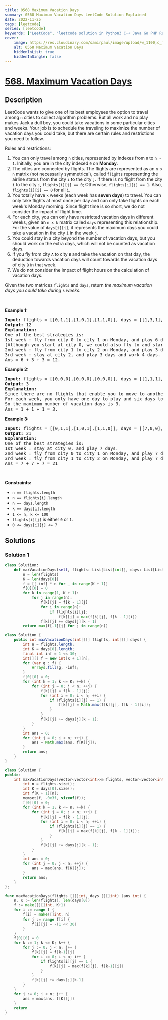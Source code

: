 ```yaml
---
title: 0568 Maximum Vacation Days
summary: 0568 Maximum Vacation Days LeetCode Solution Explained
date: 2022-11-25
tags: [leetcode]
series: [leetcode]
keywords: ["LeetCode", "leetcode solution in Python3 C++ Java Go PHP Ruby Swift TypeScript Rust C# JavaScript C", "0568 Maximum Vacation Days LeetCode Solution Explained in all languages"]
cover:
    image: https://res.cloudinary.com/samirpaul/image/upload/w_1100,c_fit,co_rgb:FFFFFF,l_text:Arial_75_bold:0568 Maximum Vacation Days - Solution Explained/problem-solving.webp
    alt: 0568 Maximum Vacation Days
    hiddenInList: true
    hiddenInSingle: false
---
```



# [568. Maximum Vacation Days](https://leetcode.com/problems/maximum-vacation-days)


## Description

<p>LeetCode wants to give one of its best employees the option to travel among <code>n</code> cities to collect algorithm problems. But all work and no play makes Jack a dull boy, you could take vacations in some particular cities and weeks. Your job is to schedule the traveling to maximize the number of vacation days you could take, but there are certain rules and restrictions you need to follow.</p>

<p>Rules and restrictions:</p>

<ol>
	<li>You can only travel among <code>n</code> cities, represented by indexes from <code>0</code> to <code>n - 1</code>. Initially, you are in the city indexed <code>0</code> on <strong>Monday</strong>.</li>
	<li>The cities are connected by flights. The flights are represented as an <code>n x n</code> matrix (not necessarily symmetrical), called <code>flights</code> representing the airline status from the city <code>i</code> to the city <code>j</code>. If there is no flight from the city <code>i</code> to the city <code>j</code>, <code>flights[i][j] == 0</code>; Otherwise, <code>flights[i][j] == 1</code>. Also, <code>flights[i][i] == 0</code> for all <code>i</code>.</li>
	<li>You totally have <code>k</code> weeks (each week has <strong>seven days</strong>) to travel. You can only take flights at most once per day and can only take flights on each week&#39;s Monday morning. Since flight time is so short, we do not consider the impact of flight time.</li>
	<li>For each city, you can only have restricted vacation days in different weeks, given an <code>n x k</code> matrix called <code>days</code> representing this relationship. For the value of <code>days[i][j]</code>, it represents the maximum days you could take a vacation in the city <code>i</code> in the week <code>j</code>.</li>
	<li>You could stay in a city beyond the number of vacation days, but you should work on the extra days, which will not be counted as vacation days.</li>
	<li>If you fly from city <code>A</code> to city <code>B</code> and take the vacation on that day, the deduction towards vacation days will count towards the vacation days of city <code>B</code> in that week.</li>
	<li>We do not consider the impact of flight hours on the calculation of vacation days.</li>
</ol>

<p>Given the two matrices <code>flights</code> and <code>days</code>, return <em>the maximum vacation days you could take during </em><code>k</code><em> weeks</em>.</p>

<p>&nbsp;</p>
<p><strong class="example">Example 1:</strong></p>

<pre>
<strong>Input:</strong> flights = [[0,1,1],[1,0,1],[1,1,0]], days = [[1,3,1],[6,0,3],[3,3,3]]
<strong>Output:</strong> 12
<strong>Explanation:</strong>
One of the best strategies is:
1st week : fly from city 0 to city 1 on Monday, and play 6 days and work 1 day.
(Although you start at city 0, we could also fly to and start at other cities since it is Monday.)
2nd week : fly from city 1 to city 2 on Monday, and play 3 days and work 4 days.
3rd week : stay at city 2, and play 3 days and work 4 days.
Ans = 6 + 3 + 3 = 12.
</pre>

<p><strong class="example">Example 2:</strong></p>

<pre>
<strong>Input:</strong> flights = [[0,0,0],[0,0,0],[0,0,0]], days = [[1,1,1],[7,7,7],[7,7,7]]
<strong>Output:</strong> 3
<strong>Explanation:</strong>
Since there are no flights that enable you to move to another city, you have to stay at city 0 for the whole 3 weeks. 
For each week, you only have one day to play and six days to work.
So the maximum number of vacation days is 3.
Ans = 1 + 1 + 1 = 3.
</pre>

<p><strong class="example">Example 3:</strong></p>

<pre>
<strong>Input:</strong> flights = [[0,1,1],[1,0,1],[1,1,0]], days = [[7,0,0],[0,7,0],[0,0,7]]
<strong>Output:</strong> 21
<strong>Explanation:</strong>
One of the best strategies is:
1st week : stay at city 0, and play 7 days.
2nd week : fly from city 0 to city 1 on Monday, and play 7 days.
3rd week : fly from city 1 to city 2 on Monday, and play 7 days.
Ans = 7 + 7 + 7 = 21
</pre>

<p>&nbsp;</p>
<p><strong>Constraints:</strong></p>

<ul>
	<li><code>n == flights.length</code></li>
	<li><code>n == flights[i].length</code></li>
	<li><code>n == days.length</code></li>
	<li><code>k == days[i].length</code></li>
	<li><code>1 &lt;= n, k &lt;= 100</code></li>
	<li><code>flights[i][j]</code> is either <code>0</code> or <code>1</code>.</li>
	<li><code>0 &lt;= days[i][j] &lt;= 7</code></li>
</ul>

## Solutions

### Solution 1

<!-- tabs:start -->

```python
class Solution:
    def maxVacationDays(self, flights: List[List[int]], days: List[List[int]]) -> int:
        n = len(flights)
        K = len(days[0])
        f = [[-inf] * n for _ in range(K + 1)]
        f[0][0] = 0
        for k in range(1, K + 1):
            for j in range(n):
                f[k][j] = f[k - 1][j]
                for i in range(n):
                    if flights[i][j]:
                        f[k][j] = max(f[k][j], f[k - 1][i])
                f[k][j] += days[j][k - 1]
        return max(f[-1][j] for j in range(n))
```

```java
class Solution {
    public int maxVacationDays(int[][] flights, int[][] days) {
        int n = flights.length;
        int K = days[0].length;
        final int inf = 1 << 30;
        int[][] f = new int[K + 1][n];
        for (var g : f) {
            Arrays.fill(g, -inf);
        }
        f[0][0] = 0;
        for (int k = 1; k <= K; ++k) {
            for (int j = 0; j < n; ++j) {
                f[k][j] = f[k - 1][j];
                for (int i = 0; i < n; ++i) {
                    if (flights[i][j] == 1) {
                        f[k][j] = Math.max(f[k][j], f[k - 1][i]);
                    }
                }
                f[k][j] += days[j][k - 1];
            }
        }
        int ans = 0;
        for (int j = 0; j < n; ++j) {
            ans = Math.max(ans, f[K][j]);
        }
        return ans;
    }
}
```

```cpp
class Solution {
public:
    int maxVacationDays(vector<vector<int>>& flights, vector<vector<int>>& days) {
        int n = flights.size();
        int K = days[0].size();
        int f[K + 1][n];
        memset(f, -0x3f, sizeof(f));
        f[0][0] = 0;
        for (int k = 1; k <= K; ++k) {
            for (int j = 0; j < n; ++j) {
                f[k][j] = f[k - 1][j];
                for (int i = 0; i < n; ++i) {
                    if (flights[i][j] == 1) {
                        f[k][j] = max(f[k][j], f[k - 1][i]);
                    }
                }
                f[k][j] += days[j][k - 1];
            }
        }
        int ans = 0;
        for (int j = 0; j < n; ++j) {
            ans = max(ans, f[K][j]);
        }
        return ans;
    }
};
```

```go
func maxVacationDays(flights [][]int, days [][]int) (ans int) {
	n, K := len(flights), len(days[0])
	f := make([][]int, K+1)
	for i := range f {
		f[i] = make([]int, n)
		for j := range f[i] {
			f[i][j] = -(1 << 30)
		}
	}
	f[0][0] = 0
	for k := 1; k <= K; k++ {
		for j := 0; j < n; j++ {
			f[k][j] = f[k-1][j]
			for i := 0; i < n; i++ {
				if flights[i][j] == 1 {
					f[k][j] = max(f[k][j], f[k-1][i])
				}
			}
			f[k][j] += days[j][k-1]
		}
	}
	for j := 0; j < n; j++ {
		ans = max(ans, f[K][j])
	}
	return
}
```

<!-- tabs:end -->

<!-- end -->
